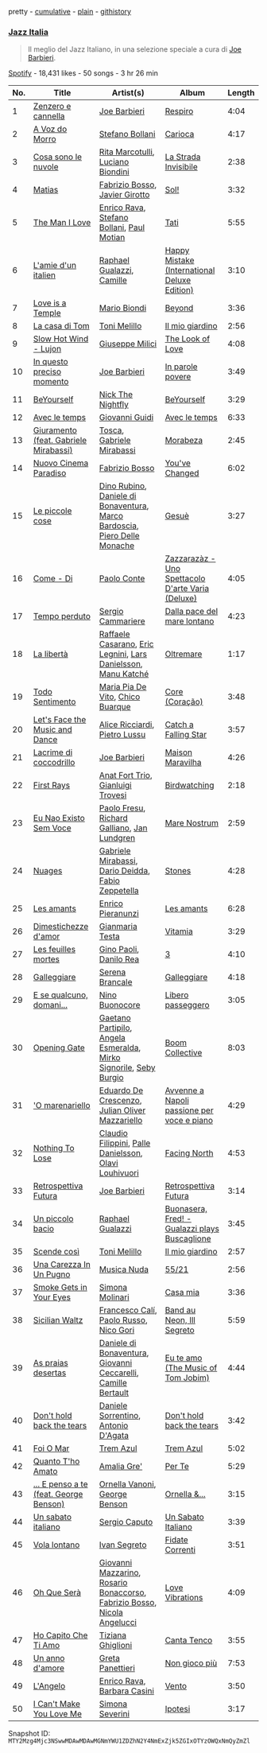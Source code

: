 pretty - [cumulative](/playlists/cumulative/37i9dQZF1DX30D074EWuy7.md) - [plain](/playlists/plain/37i9dQZF1DX30D074EWuy7) - [githistory](https://github.githistory.xyz/mackorone/spotify-playlist-archive/blob/main/playlists/plain/37i9dQZF1DX30D074EWuy7)

### [Jazz Italia](https://open.spotify.com/playlist/37i9dQZF1DX30D074EWuy7)

> Il meglio del Jazz Italiano, in una selezione speciale a cura di <a href="spotify:artist:70S7xGDXv69V2vUv3z1PeT">Joe Barbieri</a>.

[Spotify](https://open.spotify.com/user/spotify) - 18,431 likes - 50 songs - 3 hr 26 min

| No. | Title | Artist(s) | Album | Length |
|---|---|---|---|---|
| 1 | [Zenzero e cannella](https://open.spotify.com/track/01R4j8moUGlLxkmhR9sA5t) | [Joe Barbieri](https://open.spotify.com/artist/70S7xGDXv69V2vUv3z1PeT) | [Respiro](https://open.spotify.com/album/0aI4EqaeC7USjpfB8qXoKO) | 4:04 |
| 2 | [A Voz do Morro](https://open.spotify.com/track/4AbXNFlsCXIjXRlZdhtvVG) | [Stefano Bollani](https://open.spotify.com/artist/6LO13YjxG7x8waq1RGOYI7) | [Carioca](https://open.spotify.com/album/2Hdm0roYlNxGmgGsLmv4JY) | 4:17 |
| 3 | [Cosa sono le nuvole](https://open.spotify.com/track/61SnBLkaNJcvOeaUggBVhz) | [Rita Marcotulli](https://open.spotify.com/artist/1KaiGnVyxEODkywQQBoSZJ), [Luciano Biondini](https://open.spotify.com/artist/0AHji8QRcQS9bGeIFHA3D0) | [La Strada Invisibile](https://open.spotify.com/album/5JEW0isqD0vYpZ0CqGxmhD) | 2:38 |
| 4 | [Matias](https://open.spotify.com/track/1iwZBe9UWzlJB68qst8FeL) | [Fabrizio Bosso](https://open.spotify.com/artist/1Y8kr8EHj08yZJHAWyQxoQ), [Javier Girotto](https://open.spotify.com/artist/2spXBSuWcNeXqaq1GxKz25) | [Sol!](https://open.spotify.com/album/6gR6DWjELEjlmszgXKn1Tj) | 3:32 |
| 5 | [The Man I Love](https://open.spotify.com/track/6RkyaHiXGS0BIbOcQ9RVom) | [Enrico Rava](https://open.spotify.com/artist/0NLlZlYs28ClkYXasvqmjy), [Stefano Bollani](https://open.spotify.com/artist/6LO13YjxG7x8waq1RGOYI7), [Paul Motian](https://open.spotify.com/artist/4VIPZJwfn4EGbJxYVHJ0WX) | [Tati](https://open.spotify.com/album/2IMWVfOAIMlDL7SEpXtFVh) | 5:55 |
| 6 | [L'amie d'un italien](https://open.spotify.com/track/4GsTdJhAmlfEJ8MgjsYjVg) | [Raphael Gualazzi](https://open.spotify.com/artist/6hu9cUsJDFg2kUkAAjOepA), [Camille](https://open.spotify.com/artist/0gOsZcHl7H3ewXVIEnWFZX) | [Happy Mistake \(International Deluxe Edition\)](https://open.spotify.com/album/7dUWUdY9Rn07Uk46wBwEOC) | 3:10 |
| 7 | [Love is a Temple](https://open.spotify.com/track/3wj0rOntfKekxkJrqsOU8y) | [Mario Biondi](https://open.spotify.com/artist/1dRsXw2TtfCXfqMLRiP088) | [Beyond](https://open.spotify.com/album/25jvCMfUzOBiwjPoLnRQpy) | 3:36 |
| 8 | [La casa di Tom](https://open.spotify.com/track/5cIriWoRWXUy8anJeJVSZM) | [Toni Melillo](https://open.spotify.com/artist/71Wlb1qMwEV6dfXiqntk4Z) | [Il mio giardino](https://open.spotify.com/album/0dtHmcp3sGcJx0n3XyOef4) | 2:56 |
| 9 | [Slow Hot Wind \- Lujon](https://open.spotify.com/track/1NDW8bFrwsT0ue2x1VIfx3) | [Giuseppe Milici](https://open.spotify.com/artist/2eDgvzbxDjRxfVTHLf59J9) | [The Look of Love](https://open.spotify.com/album/0mrvmsq3PSPnTz0L2VAKx0) | 4:08 |
| 10 | [In questo preciso momento](https://open.spotify.com/track/4texReLtnHjPKT5bgLFrp0) | [Joe Barbieri](https://open.spotify.com/artist/70S7xGDXv69V2vUv3z1PeT) | [In parole povere](https://open.spotify.com/album/7rW09Tz4zro12zRrpqIwli) | 3:49 |
| 11 | [BeYourself](https://open.spotify.com/track/6rq9lxI4EHskhgFAZWP9vm) | [Nick The Nightfly](https://open.spotify.com/artist/33vxsx5Mh3ToiA25Wy2Jas) | [BeYourself](https://open.spotify.com/album/2nkUrGgGN1MhfXP75MmzCu) | 3:29 |
| 12 | [Avec le temps](https://open.spotify.com/track/5uBpbSDljWMFtKxMYHsmpY) | [Giovanni Guidi](https://open.spotify.com/artist/0VAje6P3IhEGip401fqMAY) | [Avec le temps](https://open.spotify.com/album/5fdgxokqyJvryTNsva6nwr) | 6:33 |
| 13 | [Giuramento \(feat\. Gabriele Mirabassi\)](https://open.spotify.com/track/15zNDagxqRrKm4HWtcvTZv) | [Tosca](https://open.spotify.com/artist/2QezBWDHOoFeVCM3wlzTDu), [Gabriele Mirabassi](https://open.spotify.com/artist/1McRzmSwfysOGYy2GPaSNE) | [Morabeza](https://open.spotify.com/album/3n55TgC6Qv30oyw7yj11mY) | 2:45 |
| 14 | [Nuovo Cinema Paradiso](https://open.spotify.com/track/1amE04pD3FsMrkheH0g5Rv) | [Fabrizio Bosso](https://open.spotify.com/artist/1Y8kr8EHj08yZJHAWyQxoQ) | [You've Changed](https://open.spotify.com/album/7hGEPf44dnLcXPOfs3RBdX) | 6:02 |
| 15 | [Le piccole cose](https://open.spotify.com/track/5ejCKRPKeZoMU6nTvPIlr7) | [Dino Rubino](https://open.spotify.com/artist/3BatL5ELL5CEN1xjCeDi7S), [Daniele di Bonaventura](https://open.spotify.com/artist/2FfQ9VP66RZxG0lmiMAKT6), [Marco Bardoscia](https://open.spotify.com/artist/6nPFcBOpXLW2vzvor5xo6E), [Piero Delle Monache](https://open.spotify.com/artist/2JFA9BRChlRo2w7gTTKaXa) | [Gesuè](https://open.spotify.com/album/17SOT6y04dNh1shWT10Mzz) | 3:27 |
| 16 | [Come \- Di](https://open.spotify.com/track/3J8ZG8iS0AjctaEvplLRCK) | [Paolo Conte](https://open.spotify.com/artist/7bAIYB0KGbYXlGbIjyFAcI) | [Zazzarazàz \- Uno Spettacolo D'arte Varia \(Deluxe\)](https://open.spotify.com/album/27Z6mdIhCmLKgrs13yp19s) | 4:05 |
| 17 | [Tempo perduto](https://open.spotify.com/track/55c6MaCvuBjYeV6rcmzmbU) | [Sergio Cammariere](https://open.spotify.com/artist/6dyQKg6sytjgPsPUFjsYXU) | [Dalla pace del mare lontano](https://open.spotify.com/album/16UbX9IfWpgx573NxsdQlH) | 4:23 |
| 18 | [La libertà](https://open.spotify.com/track/56HW9DzD4BiKnGq46fbhzb) | [Raffaele Casarano](https://open.spotify.com/artist/6MnERY0Sy2OLv7YcI43XaB), [Eric Legnini](https://open.spotify.com/artist/4iwk7yhBhcSyfbK4a4cnUi), [Lars Danielsson](https://open.spotify.com/artist/7c9O0hfRy2u32JVcWhoope), [Manu Katché](https://open.spotify.com/artist/4HVFb71ZSXO6nRMk2pdPsy) | [Oltremare](https://open.spotify.com/album/6NlHa1jH1g7YEo1pI1fXo5) | 1:17 |
| 19 | [Todo Sentimento](https://open.spotify.com/track/4TKWmujIt48YtFthSjMvkd) | [Maria Pia De Vito](https://open.spotify.com/artist/2WdJBOMuv70FribaCLT5vE), [Chico Buarque](https://open.spotify.com/artist/6tOsSffQQIXmK8TqsDck8t) | [Core \(Coração\)](https://open.spotify.com/album/4Tcpln6hfphJC3DyhXwhUD) | 3:48 |
| 20 | [Let's Face the Music and Dance](https://open.spotify.com/track/2gM0WaD4Add2OekFQKlo06) | [Alice Ricciardi](https://open.spotify.com/artist/4PPBw8LWMH9HOTtAnmBzVl), [Pietro Lussu](https://open.spotify.com/artist/54sXiaCFNMe20JouCJsV0k) | [Catch a Falling Star](https://open.spotify.com/album/1fobXkpGHHfR7VJLAq2THz) | 3:57 |
| 21 | [Lacrime di coccodrillo](https://open.spotify.com/track/05VDTFun9CXIw7dvQfbmBs) | [Joe Barbieri](https://open.spotify.com/artist/70S7xGDXv69V2vUv3z1PeT) | [Maison Maravilha](https://open.spotify.com/album/6Q7qzoGfTHFMHMQBoPa7Yj) | 4:26 |
| 22 | [First Rays](https://open.spotify.com/track/0dUBegiRDudbncfiqaD3jT) | [Anat Fort Trio](https://open.spotify.com/artist/6wRrC6uElotCB6oDjQxbK3), [Gianluigi Trovesi](https://open.spotify.com/artist/72vioIyz3G8Ihu1CboAVSA) | [Birdwatching](https://open.spotify.com/album/6CjOOm9OLrj7NLj2R9peeK) | 2:18 |
| 23 | [Eu Nao Existo Sem Voce](https://open.spotify.com/track/2fnrp0w16g19JtXSUczyIC) | [Paolo Fresu](https://open.spotify.com/artist/2qW0CNnmvdEQwiabdareHi), [Richard Galliano](https://open.spotify.com/artist/6yXri0y0q95UDiAyLzTM1y), [Jan Lundgren](https://open.spotify.com/artist/4yw84sobRr067mN2U8BNOI) | [Mare Nostrum](https://open.spotify.com/album/7iZadmuPfAJ4YJWcgXTtTK) | 2:59 |
| 24 | [Nuages](https://open.spotify.com/track/0B1leUvehVhbpqhG6svI85) | [Gabriele Mirabassi](https://open.spotify.com/artist/1McRzmSwfysOGYy2GPaSNE), [Dario Deidda](https://open.spotify.com/artist/0EMgsRy3q479f9pJAamUtM), [Fabio Zeppetella](https://open.spotify.com/artist/78mqfGBumNXzLs6ykpjXXo) | [Stones](https://open.spotify.com/album/5DbNG6ahMVqJ7VBGFPtICh) | 4:28 |
| 25 | [Les amants](https://open.spotify.com/track/7pLA5BoIdNvnfcDWCA3YzJ) | [Enrico Pieranunzi](https://open.spotify.com/artist/5vACdMa2kY7jHnlJwqYRKP) | [Les amants](https://open.spotify.com/album/6VJECvVU3V93z5HWyPfOzE) | 6:28 |
| 26 | [Dimestichezze d'amor](https://open.spotify.com/track/3gpKX1OtFfuE6TNCQ7aesx) | [Gianmaria Testa](https://open.spotify.com/artist/6LAyeCbXaoztfCbdmAcxpn) | [Vitamia](https://open.spotify.com/album/28cc6t72LXmI001oVAMLB0) | 3:29 |
| 27 | [Les feuilles mortes](https://open.spotify.com/track/5zWsFXQUdE0VGUPGDpP26M) | [Gino Paoli](https://open.spotify.com/artist/2taCySpDIEEa2mvo2k7xkH), [Danilo Rea](https://open.spotify.com/artist/0px78Y2V2QRl3f8hNtxdst) | [3](https://open.spotify.com/album/1PNIPRzRS4en7EKjSjDgE3) | 4:10 |
| 28 | [Galleggiare](https://open.spotify.com/track/3FWkpMmUhZK6svSSyJ8pn6) | [Serena Brancale](https://open.spotify.com/artist/7108jelN43seqWILMvJwKi) | [Galleggiare](https://open.spotify.com/album/0ckS1bMEcLoTmjyoxzIYP6) | 4:18 |
| 29 | [E se qualcuno, domani...](https://open.spotify.com/track/1pv1JdgzVD3B1GJuxbjjyL) | [Nino Buonocore](https://open.spotify.com/artist/3IvUxjCjRhFORKWJcMka5E) | [Libero passeggero](https://open.spotify.com/album/00ZE9EBiReBqMAdIgQvykJ) | 3:05 |
| 30 | [Opening Gate](https://open.spotify.com/track/40DS9Ys1raIDRg7huIzSgU) | [Gaetano Partipilo](https://open.spotify.com/artist/6xdY3K5n96ZUqnHVzjtssi), [Angela Esmeralda](https://open.spotify.com/artist/59mVWN9zFtcEtGGOGkyP9L), [Mirko Signorile](https://open.spotify.com/artist/2hbBpDiXjmYjUzcq9Lh4Vq), [Seby Burgio](https://open.spotify.com/artist/57XEzKBKlVq35JLLZ82wsf) | [Boom Collective](https://open.spotify.com/album/18LCIHuqpABn8ZUMbz2185) | 8:03 |
| 31 | ['O marenariello](https://open.spotify.com/track/2oZQ7Ggg2kFMUvlwpM9VKZ) | [Eduardo De Crescenzo](https://open.spotify.com/artist/5YECQ35f0dFPI1OPXCwP8g), [Julian Oliver Mazzariello](https://open.spotify.com/artist/3x1jBHOws7YtfQRpeCFHzA) | [Avvenne a Napoli passione per voce e piano](https://open.spotify.com/album/1xpFw3CbDkjy3TeFBONLTS) | 4:29 |
| 32 | [Nothing To Lose](https://open.spotify.com/track/4dloclI8tlsFDjUTTSYuXY) | [Claudio Filippini](https://open.spotify.com/artist/26vqH4OquRRTf6lnRe4gbX), [Palle Danielsson](https://open.spotify.com/artist/7CyW7K2UrpjUNLVV698wvJ), [Olavi Louhivuori](https://open.spotify.com/artist/7MsLyr0nCXGN6OGoZgZqrT) | [Facing North](https://open.spotify.com/album/7BG1DgkjLbJR5QQ2FBgswN) | 4:53 |
| 33 | [Retrospettiva Futura](https://open.spotify.com/track/0PtLKcjPRH5MyVrigiw9L7) | [Joe Barbieri](https://open.spotify.com/artist/70S7xGDXv69V2vUv3z1PeT) | [Retrospettiva Futura](https://open.spotify.com/album/6N3n8aBXWHJIouRYW4Aply) | 3:14 |
| 34 | [Un piccolo bacio](https://open.spotify.com/track/3yKbWUlcZzCCEatWnw0JJP) | [Raphael Gualazzi](https://open.spotify.com/artist/6hu9cUsJDFg2kUkAAjOepA) | [Buonasera, Fred! \- Gualazzi plays Buscaglione](https://open.spotify.com/album/0yztHuZbLQlV6j7jTlhU3i) | 3:45 |
| 35 | [Scende così](https://open.spotify.com/track/2uBgic0aDNxIXjSIdX6mNy) | [Toni Melillo](https://open.spotify.com/artist/71Wlb1qMwEV6dfXiqntk4Z) | [Il mio giardino](https://open.spotify.com/album/0dtHmcp3sGcJx0n3XyOef4) | 2:57 |
| 36 | [Una Carezza In Un Pugno](https://open.spotify.com/track/1QPMxjPk99fQGDBDWE722j) | [Musica Nuda](https://open.spotify.com/artist/4SCNBobp8MbdOHco1VRiPc) | [55/21](https://open.spotify.com/album/1LDNzuZkMVkUGfMfshgFVh) | 2:56 |
| 37 | [Smoke Gets in Your Eyes](https://open.spotify.com/track/0LOJbKsJlCVIWyA5mfxids) | [Simona Molinari](https://open.spotify.com/artist/5d5jafxHTP33OEUupZCxJq) | [Casa mia](https://open.spotify.com/album/6I2tJ0WHLziL3djalvdOm1) | 3:36 |
| 38 | [Sicilian Waltz](https://open.spotify.com/track/7pTUBVqBlp1msJe9q9VhfU) | [Francesco Calí](https://open.spotify.com/artist/5nrByQl7fINDwkkQovTv5N), [Paolo Russo](https://open.spotify.com/artist/3WNF90uBQsu38XQpxn3Pcc), [Nico Gori](https://open.spotify.com/artist/2jAc62oHUP5SuWuVBZj1Fe) | [Band au Neon, Ill Segreto](https://open.spotify.com/album/5p62NtQoR15yISunXIWoRp) | 5:59 |
| 39 | [As praias desertas](https://open.spotify.com/track/738Da3DlBn2cBTg3L3xS5b) | [Daniele di Bonaventura](https://open.spotify.com/artist/2FfQ9VP66RZxG0lmiMAKT6), [Giovanni Ceccarelli](https://open.spotify.com/artist/2z9cZflQ6YSCzLx9E39HgG), [Camille Bertault](https://open.spotify.com/artist/7Dg9vuKpfUPSsWslQ4dm3n) | [Eu te amo \(The Music of Tom Jobim\)](https://open.spotify.com/album/6CSPFYEcaEzaC4OR2rQ6NE) | 4:44 |
| 40 | [Don't hold back the tears](https://open.spotify.com/track/57nSsvoMIY82cmyC6sgfMI) | [Daniele Sorrentino](https://open.spotify.com/artist/1obSLUtDG52BFG2Fw8leQD), [Antonio D'Agata](https://open.spotify.com/artist/2oaqtkCeOgNvFAdpmp1d9S) | [Don't hold back the tears](https://open.spotify.com/album/3P0Ci2xGBZQC66KfJBzc2j) | 3:42 |
| 41 | [Foi O Mar](https://open.spotify.com/track/5fgialP0VoYUFWxNZiTCcz) | [Trem Azul](https://open.spotify.com/artist/5KVFylsVrjfG4kbtps5KPL) | [Trem Azul](https://open.spotify.com/album/1YAQNCP8AFjF5Udt3cx1Of) | 5:02 |
| 42 | [Quanto T'ho Amato](https://open.spotify.com/track/5Fdogoc6KHF6AWTDaznAHF) | [Amalia Gre'](https://open.spotify.com/artist/12uNjzynmyMGS18wFjnsxv) | [Per Te](https://open.spotify.com/album/29alcSE4rofm8RICrDq6mQ) | 5:29 |
| 43 | [..\. E penso a te \(feat\. George Benson\)](https://open.spotify.com/track/0LqZ5y8LWxZ0WMhPqeWJNz) | [Ornella Vanoni](https://open.spotify.com/artist/4MR6tQyIrWK82b56cYPBDv), [George Benson](https://open.spotify.com/artist/4N8BwYTEC6XqykGvXXlmfv) | [Ornella &...](https://open.spotify.com/album/4dWJRUFSsmiyHsafsqEulk) | 3:15 |
| 44 | [Un sabato italiano](https://open.spotify.com/track/6LEIAGml1CJg1WwDgwoi9u) | [Sergio Caputo](https://open.spotify.com/artist/2P0tlehD7Qa5j3zQvIGcbo) | [Un Sabato Italiano](https://open.spotify.com/album/7ALPMFsQkP9eVADJmfH1l4) | 3:39 |
| 45 | [Vola lontano](https://open.spotify.com/track/7ACPRMQ3iaDUFCSjirM86Q) | [Ivan Segreto](https://open.spotify.com/artist/0S88jeytYPjXsEzMZCgt19) | [Fidate Correnti](https://open.spotify.com/album/06eBjWR6QE59jLGJuSrcPc) | 3:51 |
| 46 | [Oh Que Serà](https://open.spotify.com/track/1KGVdcqefFtxA4nGs8AAZu) | [Giovanni Mazzarino](https://open.spotify.com/artist/4cQOb8zDX8kT6uqFPucpXY), [Rosario Bonaccorso](https://open.spotify.com/artist/39tl1r5eyobzeSaCOiWyMt), [Fabrizio Bosso](https://open.spotify.com/artist/1Y8kr8EHj08yZJHAWyQxoQ), [Nicola Angelucci](https://open.spotify.com/artist/6oWLcJrtJ12xgHIqOw0FEK) | [Love Vibrations](https://open.spotify.com/album/49MHwPs9OaKIzNC0PJDe7a) | 4:09 |
| 47 | [Ho Capito Che Ti Amo](https://open.spotify.com/track/2Yh4T6SjI1M7cAq7pFMIr9) | [Tiziana Ghiglioni](https://open.spotify.com/artist/5dGQIc5HNIp7NUZLFbXEye) | [Canta Tenco](https://open.spotify.com/album/18XNWv5F5FcvnCp08CEF8g) | 3:55 |
| 48 | [Un anno d'amore](https://open.spotify.com/track/6XIRnYnwcuh5BcrswVeLht) | [Greta Panettieri](https://open.spotify.com/artist/7ttqjMzl0AobitVVBpX9pw) | [Non gioco più](https://open.spotify.com/album/4z1vnv7CBSR5f3Y675RgFw) | 7:53 |
| 49 | [L'Angelo](https://open.spotify.com/track/4xxlpdRKbCdPjpL6InlKtK) | [Enrico Rava](https://open.spotify.com/artist/0NLlZlYs28ClkYXasvqmjy), [Barbara Casini](https://open.spotify.com/artist/2tRMmF0qRK7ZUogtxuy8cu) | [Vento](https://open.spotify.com/album/7r5dMP6FDkqqDWMvmCaqsH) | 3:50 |
| 50 | [I Can't Make You Love Me](https://open.spotify.com/track/3M0o19A4Vq5Z0mKctW1j5L) | [Simona Severini](https://open.spotify.com/artist/7svwx5ZfrR3TUQbGds1F5l) | [Ipotesi](https://open.spotify.com/album/4QE0ufj8ESMinJTSR2DRUa) | 3:17 |

Snapshot ID: `MTY2Mzg4Mjc3NSwwMDAwMDAwMGNmYWU1ZDZhN2Y4NmExZjk5ZGIxOTYzOWQxNmQyZmZl`
